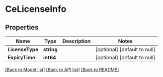 # CeLicenseInfo

## Properties
Name | Type | Description | Notes
------------ | ------------- | ------------- | -------------
**LicenseType** | **string** |  | [optional] [default to null]
**ExpiryTime** | **int64** |  | [optional] [default to null]

[[Back to Model list]](../README.md#documentation-for-models) [[Back to API list]](../README.md#documentation-for-api-endpoints) [[Back to README]](../README.md)

